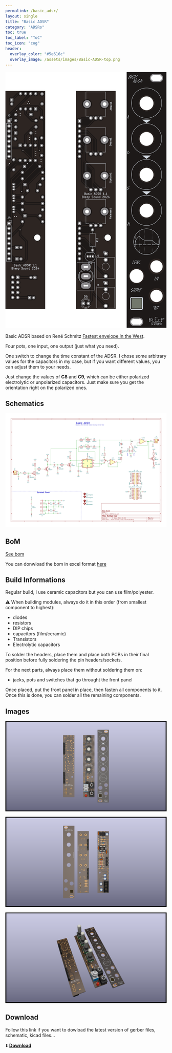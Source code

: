 ```yaml
---
permalink: /basic_adsr/
layout: single
title: "Basic ADSR"
category: "ADSRs"
toc: true
toc_label: "ToC"
toc_icon: "cog"
header:
  overlay_color: "#5e616c"
  overlay_image: /assets/images/Basic-ADSR-top.png
---
```


![Basic-ADSR-top](/assets/images/Basic-ADSR-top.png)

Basic ADSR based on René Schmitz [Fastest envelope in the West](https://www.schmitzbits.de/adsr.html). 

Four pots, one input, one output (just what you need).

One switch to change the time constant of the ADSR. I chose some arbitrary values for the capacitors in my case, but if you want different values, you can adjust them to your needs. 

Just change the values of **C8** and **C9**, which can be either polarized electrolytic or unpolarized capacitors. Just make sure you get the orientation right on the polarized ones.

## Schematics

![basic ADSR schematic](/assets/images/Basic-ADSR--Schematic.svg)

## BoM

[See bom](/assets/bom/Basic-ADSR_V1.1--iBoM.html)

You can donwload the bom in excel format [here](https://github.com/BleepSound/basic_adsr/releases/download/V1.1/Basic-ADSR_V1.1--BoM.xlsx)

## Build Informations

Regular build, I use ceramic capacitors but you can use film/polyester.

:warning: When building modules, always do it in this order (from smallest component to highest):
- diodes
- resistors
- DIP chips
- capacitors (film/ceramic)
- Transistors
- Electrolytic capacitors

To solder the headers, place them and place both PCBs in their final position before fully soldering the pin headers/sockets.

For the next parts, always place them without soldering them on: 
- jacks, pots and switches that go throught the front panel

Once placed, put the front panel in place, then fasten all components to it. Once this is done, you can solder all the remaining components.

## Images

![3D basic ADSR(front)](/assets/images/Basic-ADSR-3D_top.png)

![3D basic ADSR(back)](/assets/images/Basic-ADSR-3D_bottom.png)

![3D basic ADSR(iso)](/assets/images/Basic-ADSR-3D_top30deg.png)

## Download

Follow this link if you want to dowload the latest version of gerber files, schematic, kicad files...

:arrow_down: [**Download**](https://github.com/BleepSound/basic_adsr/releases)

